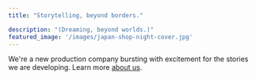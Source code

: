 ```yaml
---
title: "Storytelling, beyond borders."

description: "(Dreaming, beyond worlds.)"
featured_image: '/images/japan-shop-night-cover.jpg'
---
```

We're a new production company bursting with excitement for the stories we are developing. Learn more [about us](/about).